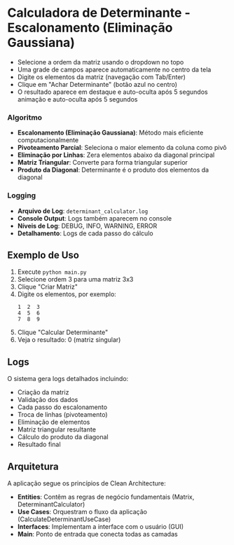 # Calculadora de Determinante - Escalonamento (Eliminação Gaussiana)

- Selecione a ordem da matriz usando o dropdown no topo
- Uma grade de campos aparece automaticamente no centro da tela
- Digite os elementos da matriz (navegação com Tab/Enter)
- Clique em "Achar Determinante" (botão azul no centro)
- O resultado aparece em destaque e auto-oculta após 5 segundos
animação e auto-oculta após 5 segundos

### Algoritmo
- **Escalonamento (Eliminação Gaussiana)**: Método mais eficiente computacionalmente
- **Pivoteamento Parcial**: Seleciona o maior elemento da coluna como pivô
- **Eliminação por Linhas**: Zera elementos abaixo da diagonal principal
- **Matriz Triangular**: Converte para forma triangular superior
- **Produto da Diagonal**: Determinante é o produto dos elementos da diagonal

### Logging
- **Arquivo de Log**: `determinant_calculator.log`
- **Console Output**: Logs também aparecem no console
- **Níveis de Log**: DEBUG, INFO, WARNING, ERROR
- **Detalhamento**: Logs de cada passo do cálculo

## Exemplo de Uso

1. Execute `python main.py`
2. Selecione ordem 3 para uma matriz 3x3
3. Clique "Criar Matriz"
4. Digite os elementos, por exemplo:
   ```
   1  2  3
   4  5  6
   7  8  9
   ```
5. Clique "Calcular Determinante"
6. Veja o resultado: 0 (matriz singular)

## Logs

O sistema gera logs detalhados incluindo:
- Criação da matriz
- Validação dos dados
- Cada passo do escalonamento
- Troca de linhas (pivoteamento)
- Eliminação de elementos
- Matriz triangular resultante
- Cálculo do produto da diagonal
- Resultado final

## Arquitetura

A aplicação segue os princípios de Clean Architecture:

- **Entities**: Contêm as regras de negócio fundamentais (Matrix, DeterminantCalculator)
- **Use Cases**: Orquestram o fluxo da aplicação (CalculateDeterminantUseCase)
- **Interfaces**: Implementam a interface com o usuário (GUI)
- **Main**: Ponto de entrada que conecta todas as camadas
